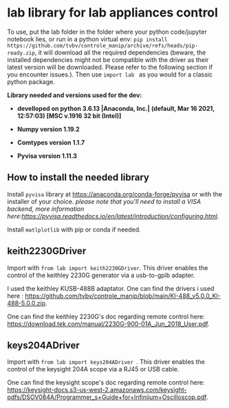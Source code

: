 # **lab library for lab appliances control**

To use, put the lab folder in the folder where your python code/jupyter notebook lies, or run in a python virtual env: `pip install https://github.com/tvbv/controle_manip/archive/refs/heads/pip-ready.zip`, it will download all the required dependencies (beware, the installed dependencies might not be compatible with the driver as their latest version will be downloaded. Please refer to the following section if you encounter issues.).  Then use  `import lab ` as you would for a classic python package.

**Library needed and versions used for the dev:**

- **develloped on python 3.6.13 |Anaconda, Inc.| (default, Mar 16 2021, 12:57:03) [MSC v.1916 32 bit (Intel)]**

- **Numpy version  1.19.2**

- **Comtypes version 1.1.7**

- **Pyvisa version  1.11.3**

## **How to install the needed library**

Install `pyvisa` library at https://anaconda.org/conda-forge/pyvisa or with the installer of your choice. 
_please note that you'll need to install a VISA backend, more information here:https://pyvisa.readthedocs.io/en/latest/introduction/configuring.html_.

Install `matlplotlib` with pip or conda if needed. 

## **keith2230GDriver**

Import with  `from lab import keith2230GDriver`. This driver enables the control of the keithley 2230G generator via a usb-to-gpib adapter.

I used the keithley KUSB-488B adaptator. One can find the drivers i used here : https://github.com/tvbv/controle_manip/blob/main/KI-488_v5.0.0_KI-488-5.0.0.zip.

One can find the keithley 2230G's doc regarding remote control here: https://download.tek.com/manual/2230G-900-01A_Jun_2018_User.pdf.

## **keys204ADriver**

Import with  `from lab import keys204ADriver `. This driver enables the control of the keysight 204A scope via a RJ45 or USB cable.

One can find the keysight scope's doc regarding remote control here: https://keysight-docs.s3-us-west-2.amazonaws.com/keysight-pdfs/DSOV084A/Programmer_s+Guide+for+Infiniium+Oscilloscop.pdf.



